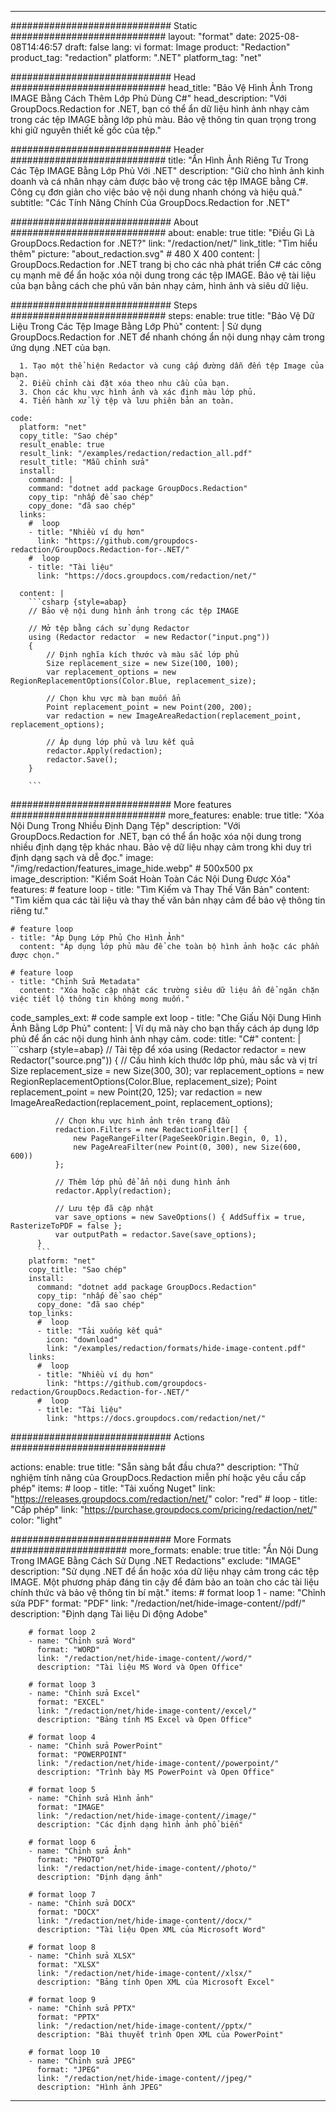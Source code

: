 
---
############################# Static ############################
layout: "format"
date:  2025-08-08T14:46:57
draft: false
lang: vi
format: Image
product: "Redaction"
product_tag: "redaction"
platform: ".NET"
platform_tag: "net"

############################# Head ############################
head_title: "Bảo Vệ Hình Ảnh Trong IMAGE Bằng Cách Thêm Lớp Phủ Dùng C#"
head_description: "Với GroupDocs.Redaction for .NET, bạn có thể ẩn dữ liệu hình ảnh nhạy cảm trong các tệp IMAGE bằng lớp phủ màu. Bảo vệ thông tin quan trọng trong khi giữ nguyên thiết kế gốc của tệp."

############################# Header ############################
title: "Ẩn Hình Ảnh Riêng Tư Trong Các Tệp IMAGE Bằng Lớp Phủ Với .NET" 
description: "Giữ cho hình ảnh kinh doanh và cá nhân nhạy cảm được bảo vệ trong các tệp IMAGE bằng C#. Công cụ đơn giản cho việc bảo vệ nội dung nhanh chóng và hiệu quả."
subtitle: "Các Tính Năng Chính Của GroupDocs.Redaction for .NET" 

############################# About ############################
about:
    enable: true
    title: "Điều Gì Là GroupDocs.Redaction for .NET?"
    link: "/redaction/net/"
    link_title: "Tìm hiểu thêm"
    picture: "about_redaction.svg" # 480 X 400
    content: |
       GroupDocs.Redaction for .NET trang bị cho các nhà phát triển C# các công cụ mạnh mẽ để ẩn hoặc xóa nội dung trong các tệp IMAGE. Bảo vệ tài liệu của bạn bằng cách che phủ văn bản nhạy cảm, hình ảnh và siêu dữ liệu.

############################# Steps ############################
steps:
    enable: true
    title: "Bảo Vệ Dữ Liệu Trong Các Tệp Image Bằng Lớp Phủ"
    content: |
      Sử dụng GroupDocs.Redaction for .NET để nhanh chóng ẩn nội dung nhạy cảm trong ứng dụng .NET của bạn.
      
      1. Tạo một thể hiện Redactor và cung cấp đường dẫn đến tệp Image của bạn.
      2. Điều chỉnh cài đặt xóa theo nhu cầu của bạn.
      3. Chọn các khu vực hình ảnh và xác định màu lớp phủ.
      4. Tiến hành xử lý tệp và lưu phiên bản an toàn.
   
    code:
      platform: "net"
      copy_title: "Sao chép"
      result_enable: true
      result_link: "/examples/redaction/redaction_all.pdf"
      result_title: "Mẫu chỉnh sửa"
      install:
        command: |
        command: "dotnet add package GroupDocs.Redaction"
        copy_tip: "nhấp để sao chép"
        copy_done: "đã sao chép"
      links:
        #  loop
        - title: "Nhiều ví dụ hơn"
          link: "https://github.com/groupdocs-redaction/GroupDocs.Redaction-for-.NET/"
        #  loop
        - title: "Tài liệu"
          link: "https://docs.groupdocs.com/redaction/net/"
          
      content: |
        ```csharp {style=abap}
        // Bảo vệ nội dung hình ảnh trong các tệp IMAGE

        // Mở tệp bằng cách sử dụng Redactor
        using (Redactor redactor  = new Redactor("input.png"))
        {
            // Định nghĩa kích thước và màu sắc lớp phủ
            Size replacement_size = new Size(100, 100);
            var replacement_options = new RegionReplacementOptions(Color.Blue, replacement_size);

            // Chọn khu vực mà bạn muốn ẩn
            Point replacement_point = new Point(200, 200);
            var redaction = new ImageAreaRedaction(replacement_point, replacement_options);
            
            // Áp dụng lớp phủ và lưu kết quả
            redactor.Apply(redaction);
            redactor.Save();
        }
        
        ```            


############################# More features ############################
more_features:
  enable: true
  title: "Xóa Nội Dung Trong Nhiều Định Dạng Tệp"
  description: "Với GroupDocs.Redaction for .NET, bạn có thể ẩn hoặc xóa nội dung trong nhiều định dạng tệp khác nhau. Bảo vệ dữ liệu nhạy cảm trong khi duy trì định dạng sạch và dễ đọc."
  image: "/img/redaction/features_image_hide.webp" # 500x500 px
  image_description: "Kiểm Soát Hoàn Toàn Các Nội Dung Được Xóa"
  features:
    # feature loop
    - title: "Tìm Kiếm và Thay Thế Văn Bản"
      content: "Tìm kiếm qua các tài liệu và thay thế văn bản nhạy cảm để bảo vệ thông tin riêng tư."

    # feature loop
    - title: "Áp Dụng Lớp Phủ Cho Hình Ảnh"
      content: "Áp dụng lớp phủ màu để che toàn bộ hình ảnh hoặc các phần được chọn."

    # feature loop
    - title: "Chỉnh Sửa Metadata"
      content: "Xóa hoặc cập nhật các trường siêu dữ liệu ẩn để ngăn chặn việc tiết lộ thông tin không mong muốn."
      
  code_samples_ext:
    # code sample ext loop
    - title: "Che Giấu Nội Dung Hình Ảnh Bằng Lớp Phủ"
      content: |
        Ví dụ mã này cho bạn thấy cách áp dụng lớp phủ để ẩn các nội dung hình ảnh nhạy cảm.
      code:
        title: "C#"
        content: |
          ```csharp {style=abap}
          //  Tải tệp để xóa
          using (Redactor redactor  = new Redactor("source.png"))
          {
              // Cấu hình kích thước lớp phủ, màu sắc và vị trí
              Size replacement_size = new Size(300, 30);
              var replacement_options = new RegionReplacementOptions(Color.Blue, replacement_size);
              Point replacement_point = new Point(20, 125);
              var redaction = new ImageAreaRedaction(replacement_point, replacement_options);
 
              // Chọn khu vực hình ảnh trên trang đầu
              redaction.Filters = new RedactionFilter[] {
                  new PageRangeFilter(PageSeekOrigin.Begin, 0, 1),
                  new PageAreaFilter(new Point(0, 300), new Size(600, 600))
              };

              // Thêm lớp phủ để ẩn nội dung hình ảnh
              redactor.Apply(redaction);

              // Lưu tệp đã cập nhật
              var save_options = new SaveOptions() { AddSuffix = true, RasterizeToPDF = false };
              var outputPath = redactor.Save(save_options);
          }
          ```
        platform: "net"
        copy_title: "Sao chép"
        install:
          command: "dotnet add package GroupDocs.Redaction"
          copy_tip: "nhấp để sao chép"
          copy_done: "đã sao chép"
        top_links:
          #  loop
          - title: "Tải xuống kết quả"
            icon: "download"
            link: "/examples/redaction/formats/hide-image-content.pdf"
        links:
          #  loop
          - title: "Nhiều ví dụ hơn"
            link: "https://github.com/groupdocs-redaction/GroupDocs.Redaction-for-.NET/"
          #  loop
          - title: "Tài liệu"
            link: "https://docs.groupdocs.com/redaction/net/"


############################# Actions ############################

actions:
  enable: true
  title: "Sẵn sàng bắt đầu chưa?"
  description: "Thử nghiệm tính năng của GroupDocs.Redaction miễn phí hoặc yêu cầu cấp phép"
  items:
    #  loop
    - title: "Tải xuống Nuget"
      link: "https://releases.groupdocs.com/redaction/net/"
      color: "red"
        #  loop
    - title: "Cấp phép"
      link: "https://purchase.groupdocs.com/pricing/redaction/net/"
      color: "light"


############################# More Formats #####################
more_formats:
    enable: true
    title: "Ẩn Nội Dung Trong IMAGE Bằng Cách Sử Dụng .NET Redactions"
    exclude: "IMAGE"
    description: "Sử dụng .NET để ẩn hoặc xóa dữ liệu nhạy cảm trong các tệp IMAGE. Một phương pháp đáng tin cậy để đảm bảo an toàn cho các tài liệu chính thức và bảo vệ thông tin bí mật."
    items: 
        # format loop 1
        - name: "Chỉnh sửa PDF"
          format: "PDF"
          link: "/redaction/net/hide-image-content//pdf/"
          description: "Định dạng Tài liệu Di động Adobe"

        # format loop 2
        - name: "Chỉnh sửa Word"
          format: "WORD"
          link: "/redaction/net/hide-image-content//word/"
          description: "Tài liệu MS Word và Open Office"
          
        # format loop 3
        - name: "Chỉnh sửa Excel"
          format: "EXCEL"
          link: "/redaction/net/hide-image-content//excel/"
          description: "Bảng tính MS Excel và Open Office"

        # format loop 4
        - name: "Chỉnh sửa PowerPoint"
          format: "POWERPOINT"
          link: "/redaction/net/hide-image-content//powerpoint/"
          description: "Trình bày MS PowerPoint và Open Office"

        # format loop 5
        - name: "Chỉnh sửa Hình ảnh"
          format: "IMAGE"
          link: "/redaction/net/hide-image-content//image/"
          description: "Các định dạng hình ảnh phổ biến"

        # format loop 6
        - name: "Chỉnh sửa Ảnh"
          format: "PHOTO"
          link: "/redaction/net/hide-image-content//photo/"
          description: "Định dạng ảnh"

        # format loop 7
        - name: "Chỉnh sửa DOCX"
          format: "DOCX"
          link: "/redaction/net/hide-image-content//docx/"
          description: "Tài liệu Open XML của Microsoft Word"
          
        # format loop 8
        - name: "Chỉnh sửa XLSX"
          format: "XLSX"
          link: "/redaction/net/hide-image-content//xlsx/"
          description: "Bảng tính Open XML của Microsoft Excel"
          
        # format loop 9
        - name: "Chỉnh sửa PPTX"
          format: "PPTX"
          link: "/redaction/net/hide-image-content//pptx/"
          description: "Bài thuyết trình Open XML của PowerPoint"

        # format loop 10
        - name: "Chỉnh sửa JPEG"
          format: "JPEG"
          link: "/redaction/net/hide-image-content//jpeg/"
          description: "Hình ảnh JPEG"


---